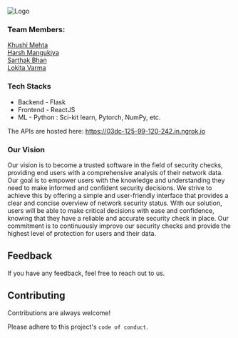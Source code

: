 
![Logo](https://drive.google.com/uc?export=download&id=1hn8s01PaRLRfiXWdM2kKqWLcyREhwmq6)

### Team Members:  
[Khushi Mehta](https://github.com/khushimehta24)  
[Harsh Mangukiya](https://github.com/harsh0989)  
[Sarthak Bhan](https://github.com/Sarthak3003)   
[Lokita Varma](https://github.com/lokita282)

### Tech Stacks
- Backend - Flask
- Frontend - ReactJS  
- ML - Python :  Sci-kit learn, Pytorch, NumPy, etc.

The APIs are hosted here:
https://03dc-125-99-120-242.in.ngrok.io

### Our Vision
Our vision is to become a trusted software in the field of security checks, providing end users with a comprehensive analysis of their network data. Our goal is to empower users with the knowledge and understanding they need to make informed and confident security decisions. We strive to achieve this by offering a simple and user-friendly interface that provides a clear and concise overview of network security status. With our solution, users will be able to make critical decisions with ease and confidence, knowing that they have a reliable and accurate security check in place. Our commitment is to continuously improve our security checks and provide the highest level of protection for users and their data.

## Feedback

If you have any feedback, feel free to reach out to us.


## Contributing

Contributions are always welcome!

Please adhere to this project's `code of conduct`.